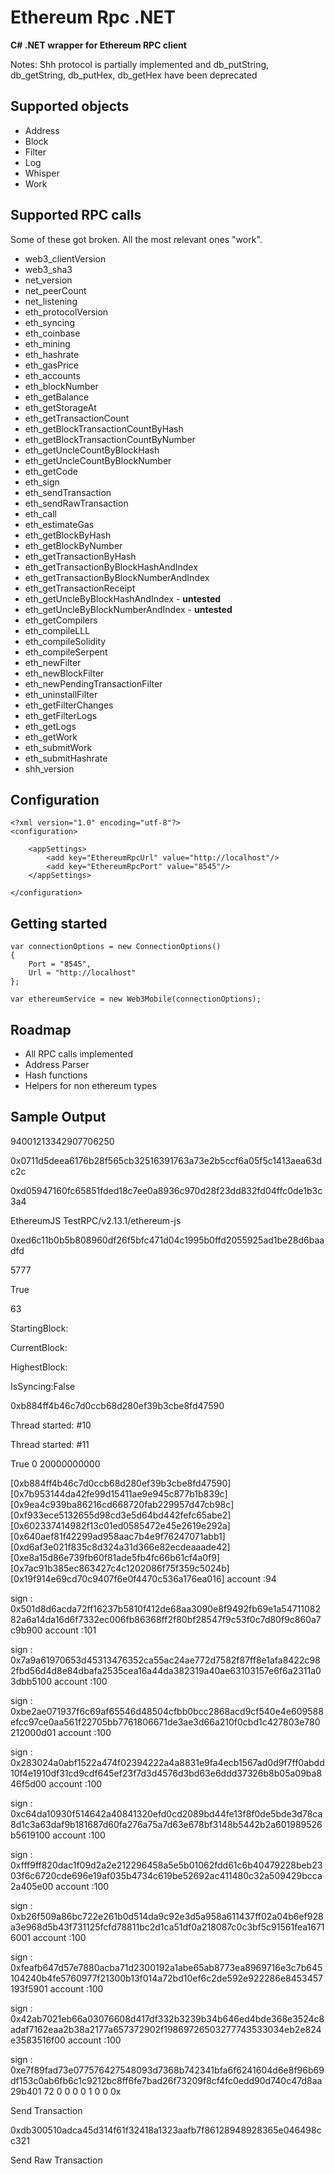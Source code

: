 
# Ethereum Rpc .NET

**C# .NET wrapper for Ethereum RPC client**

Notes: Shh protocol is partially implemented and db_putString, db_getString, db_putHex, db_getHex have been deprecated

Supported objects
--------

- Address
- Block
- Filter
- Log
- Whisper
- Work

Supported RPC calls
--------

Some of these got broken. All the most relevant ones "work".

- web3_clientVersion
- web3_sha3
- net_version
- net_peerCount
- net_listening
- eth_protocolVersion
- eth_syncing
- eth_coinbase
- eth_mining
- eth_hashrate
- eth_gasPrice
- eth_accounts
- eth_blockNumber
- eth_getBalance
- eth_getStorageAt
- eth_getTransactionCount
- eth_getBlockTransactionCountByHash
- eth_getBlockTransactionCountByNumber
- eth_getUncleCountByBlockHash
- eth_getUncleCountByBlockNumber
- eth_getCode
- eth_sign
- eth_sendTransaction
- eth_sendRawTransaction
- eth_call
- eth_estimateGas
- eth_getBlockByHash
- eth_getBlockByNumber
- eth_getTransactionByHash
- eth_getTransactionByBlockHashAndIndex
- eth_getTransactionByBlockNumberAndIndex
- eth_getTransactionReceipt
- eth_getUncleByBlockHashAndIndex - **untested**
- eth_getUncleByBlockNumberAndIndex - **untested**
- eth_getCompilers
- eth_compileLLL
- eth_compileSolidity
- eth_compileSerpent
- eth_newFilter
- eth_newBlockFilter
- eth_newPendingTransactionFilter
- eth_uninstallFilter
- eth_getFilterChanges
- eth_getFilterLogs
- eth_getLogs
- eth_getWork
- eth_submitWork
- eth_submitHashrate
- shh_version

Configuration
-------------

	<?xml version="1.0" encoding="utf-8"?>
	<configuration>
	
		<appSettings>
			<add key="EthereumRpcUrl" value="http://localhost"/>
			<add key="EthereumRpcPort" value="8545"/>
		</appSettings>
				
	</configuration>
	
	
Getting started
--------

	var connectionOptions = new ConnectionOptions()
	{
		Port = "8545",
		Url = "http://localhost"
	};
	
	var ethereumService = new Web3Mobile(connectionOptions);

Roadmap
--------

- All RPC calls implemented
- Address Parser
- Hash functions
- Helpers for non ethereum types

## Sample Output
94001213342907706250

0x0711d5deea6176b28f565cb32516391763a73e2b5ccf6a05f5c1413aea63dc2c

0xd05947160fc65851fded18c7ee0a8936c970d28f23dd832fd04ffc0de1b3c3a4

EthereumJS TestRPC/v2.13.1/ethereum-js

0xed6c11b0b5b808960df26f5bfc471d04c1995b0ffd2055925ad1be28d6baadfd

5777

True

63

StartingBlock:

CurrentBlock:

HighestBlock:

IsSyncing:False

0xb884ff4b46c7d0ccb68d280ef39b3cbe8fd47590

Thread started: <Thread Pool> #10

Thread started: <Thread Pool> #11

True
0
20000000000

[0xb884ff4b46c7d0ccb68d280ef39b3cbe8fd47590] [0x7b953144da42fe99d15411ae9e945c877b1b839c] [0x9ea4c939ba86216cd668720fab229957d47cb98c] [0xf933ece5132655d98cd3e5d64bd442fefc65abe2] [0x602337414982f13c01ed0585472e45e2619e292a] [0x640aef81f42299ad958aac7b4e9f76247071abb1] [0xd6af3e021f835c8d324a31d366e82ecdeaaade42] [0xe8a15d86e739fb60f81ade5fb4fc66b61cf4a0f9] [0x7ac91b385ec863427c4c1202086f75f359c5024b] [0x19f914e69cd70c9407f6e0f4470c536a176ea016] account :94

sign : 0x501d8d6acda72ff16237b5810f412de68aa3090e8f9492fb69e1a5471108282a6a14da16d6f7332ec006fb86368ff2f80bf28547f9c53f0c7d80f9c860a7c9b900
account :101

sign : 0x7a9a61970653d45313476352ca55ac24ae772d7582f87ff8e1afa8422c982fbd56d4d8e84dbafa2535cea16a44da382319a40ae63103157e6f6a2311a03dbb5100
account :100

sign : 0xbe2ae071937f6c69af65546d48504cfbb0bcc2868acd9cf540e4e609588efcc97ce0aa561f22705bb7761806671de3ae3d66a210f0cbd1c427803e780212000d01
account :100

sign : 0x283024a0abf1522a474f02394222a4a8831e9fa4ecb1567ad0d9f7ff0abdd10f4e1910df31cd9cdf645ef23f7d3d4576d3bd63e6ddd37326b8b05a09ba846f5d00
account :100

sign : 0xc64da10930f514642a40841320efd0cd2089bd44fe13f8f0de5bde3d78ca8d1c3a63daf9b181687d60fa276a75a7d63e678bf3148b5442b2a601989526b5619100
account :100

sign : 0xfff9ff820dac1f09d2a2e212296458a5e5b01062fdd61c6b40479228beb2303f6c6720cde696e19af035b4734c619be52692ac411480c32a509429bcca2a405e00
account :100

sign : 0xb26f509a86bc722e261b0d514da9c92e3d5a958a611437ff02a04b6ef928a3e968d5b43f731125fcfd78811bc2d1ca51df0a218087c0c3bf5c91561fea16716001
account :100

sign : 0xfeafb647d57e7880acba71d2300192a1abe65ab8773ea8969716e3c7b645104240b4fe5760977f21300b13f014a72bd10ef6c2de592e922286e8453457193f5901
account :100

sign : 0x42ab7021eb66a03076608d417df332b3239b34b646ed4bde368e3524c8adaf7162eaa2b38a2177a657372902f19869726503277743533034eb2e824e3583516f00
account :100

sign : 0xe7f89fad73e077576427548093d7368b742341bfa6f6241604d6e8f96b69df153c0ab6fb6c1c9212bc8ff6fe7bad26f73209f8cf4fc0edd90d740c47d8aa29b401
72
0
0
0
0
1
0
0
0x

Send Transaction

0xdb300510adca45d314f61f32418a1323aafb7f86128948928365e046498cc321

Send Raw Transaction
